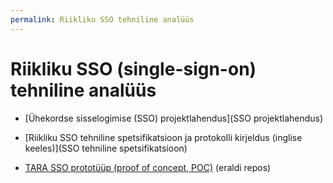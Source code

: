 ```yaml
---
permalink: Riikliku SSO tehniline analüüs
---
```


# Riikliku SSO (single-sign-on) tehniline analüüs

- [Ühekordse sisselogimise (SSO) projektlahendus](SSO projektlahendus)
- [Riikliku SSO tehniline spetsifikatsioon ja protokolli kirjeldus (inglise keeles)](SSO tehniline spetsifikatsioon)

- [TARA SSO prototüüp (proof of concept, POC)](https://github.com/e-gov/TARA-SSO-POC) (eraldi repos)

